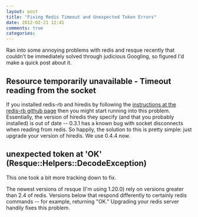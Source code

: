 ```yaml
---
layout: post
title: "Fixing Redis Timeout and Unexpected Token Errors"
date: 2012-02-21 12:41
comments: true
categories: 
---
```

Ran into some annoying problems with redis and resque recently that couldn't be immediately solved through judicious Googling, so figured I'd make a quick post about it.

<!-- more -->

## Resource temporarily unavailable - Timeout reading from the socket

If you installed redis-rb and hiredis by following the [instructions at the redis-rb github page](https://github.com/ezmobius/redis-rb) then you might start running into this problem. Essentially, the version of hiredis they specify (and that you probably installed) is out of date -- 0.3.1 has a known bug with socket disconnects when reading from redis. So happily, the solution to this is pretty simple: just upgrade your version of hiredis. We use 0.4.4 now.

## unexpected token at 'OK' (Resque::Helpers::DecodeException)

This one took a bit more tracking down to fix.

The newest versions of resque (I'm using 1.20.0) rely on versions greater than 2.4 of redis. Versions below that respond differently to certainly redis commands -- for example, returning "OK." Upgrading your redis server handily fixes this problem.